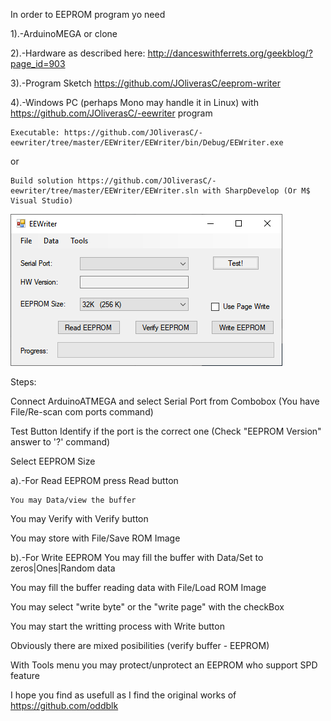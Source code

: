In order to EEPROM program yo need

1).-ArduinoMEGA or clone

2).-Hardware as described here: http://danceswithferrets.org/geekblog/?page_id=903

3).-Program Sketch https://github.com/JOliverasC/eeprom-writer

4).-Windows PC (perhaps Mono may handle it in Linux) with https://github.com/JOliverasC/-eewriter program

    Executable: https://github.com/JOliverasC/-eewriter/tree/master/EEWriter/EEWriter/bin/Debug/EEWriter.exe
    
or

    Build solution https://github.com/JOliverasC/-eewriter/tree/master/EEWriter/EEWriter.sln with SharpDevelop (Or M$ Visual Studio)
    

![ScreenShot capture](https://github.com/JOliverasC/-eewriter/blob/master/Docs/EEWriterSreenShot.png)

Steps:

Connect ArduinoATMEGA and select Serial Port from Combobox (You have File/Re-scan com ports command)

Test Button Identify if the port is the correct one (Check "EEPROM Version" answer to '?' command)

Select EEPROM Size

a).-For Read EEPROM press Read button

    You may Data/view the buffer 

   You may Verify with Verify button
   
   You may store with File/Save ROM Image
   
b).-For Write EEPROM
   You may fill the buffer with Data/Set to zeros|Ones|Random data
   
   You may fill the buffer reading data with File/Load ROM Image
   
   You may select "write byte" or the "write page" with the checkBox
   
   You may start the writting process with Write button


Obviously there are mixed posibilities (verify buffer - EEPROM)  

With Tools menu you may protect/unprotect an EEPROM who support SPD feature

I hope you find as usefull as I find the original works of https://github.com/oddblk 
